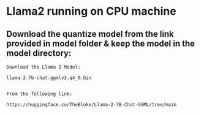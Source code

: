 # Llama2 running on CPU machine


## Download the quantize model from the link provided in model folder & keep the model in the model directory:
```
Download the Llama 2 Model:

llama-2-7b-chat.ggmlv3.q4_0.bin


From the following link:

https://huggingface.co/TheBloke/Llama-2-7B-Chat-GGML/tree/main
```